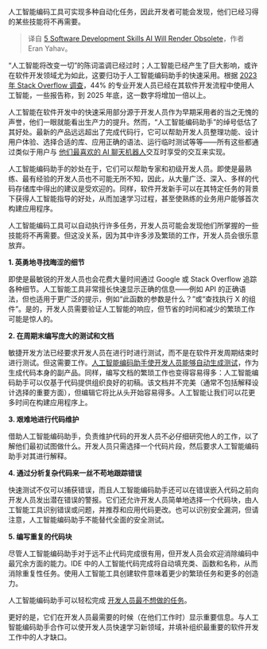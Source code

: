 
<!--
title: 5项因为AI而过时的软件开发技能
cover: https://cdn.thenewstack.io/media/2024/03/fce6a267-typewriter.jpg
-->

人工智能编码工具可实现多种自动化任务，因此开发者可能会发现，他们已经习得的某些技能将不再需要。

> 译自 [5 Software Development Skills AI Will Render Obsolete](https://thenewstack.io/5-software-development-skills-ai-will-render-obsolete/)，作者 Eran Yahav。

“人工智能将改变一切”的陈词滥调已经过时；人工智能已经产生了巨大影响，或许在软件开发领域尤为如此，这要归功于人工智能编码助手的快速采用。根据 [2023 年 Stack Overflow 调查](https://stackoverflow.co/labs/developer-sentiment-ai-ml/)，44% 的专业开发人员已经在其软件开发流程中使用人工智能，一些报告称，到 2025 年底，这一数字将增加一倍以上。

人工智能在软件开发中的快速采用部分源于开发人员作为早期采用者的当之无愧的声誉，他们一眼就能看出生产力的提升。然而，“人工智能编码助手”的绰号低估了其好处。最新的产品远远超出了完成代码行，它可以帮助开发人员整理功能、设计用户体验、选择合适的库、应用正确的语法、运行临时测试等等——所有这些都通过类似于用户与 [他们最喜欢的 AI 聊天机器人](https://thenewstack.io/ai/)交互时享受的交互来实现。

人工智能编码助手的妙处在于，它们可以帮助专家和初级开发人员。即使是最熟练、最有经验的开发人员也不可能无所不知，因此，从大量广泛、深入、多样的代码存储库中得出的建议是受欢迎的。同样，软件开发新手可以在其特定任务的背景下获得人工智能指导的好处，从而加速学习过程，甚至使熟练的业务用户能够首次构建应用程序。

人工智能编码工具可以自动执行许多任务，开发人员可能会发现他们所掌握的一些技能将不再需要。但这没关系，因为其中许多涉及繁琐的工作，开发人员会很乐意放弃。

**1. 英勇地寻找晦涩的细节**

即使是最敏锐的开发人员也会花费大量时间通过 Google 或 Stack Overflow 追踪各种细节。人工智能工具非常擅长快速显示正确的信息——例如 API 的正确语法，但也适用于更广泛的提示，例如“此函数的参数是什么？”或“查找执行 X 的组件”。是的，开发人员需要验证人工智能的响应，但节省的时间和减少的繁琐工作可能是惊人的。

**2. 在周期末编写庞大的测试和文档**

敏捷开发方法已经要求开发人员在进行时进行测试，而不是在软件开发周期结束时进行测试。但这需要工作。[人工智能编码助手使开发人员能够自动生成测试](https://thenewstack.io/testing-copilot-and-chatgpt-as-coding-assistants-what-we-found/)，作为生成代码本身的副产品。同样，编写文档的繁琐工作也变得容易得多：人工智能编码助手可以仅基于代码提供组织良好的初稿。该文档并不完美（通常不包括解释设计选择的重要方面），但编辑它将比从头开始容易得多。人工智能让我们可以花更多时间在构建应用程序上。

**3. 艰难地进行代码维护**

借助人工智能编码助手，负责维护代码的开发人员不必仔细研究他人的工作，以了解他们最初试图做什么。开发人员只需选择一个代码片段，然后要求人工智能编码助手对其进行解释。

**4. 通过分析复杂代码来一丝不苟地跟踪错误**

快速测试不仅可以捕获错误，而且人工智能编码助手还可以在错误嵌入代码之前向开发人员发出潜在错误的警报。它们还允许开发人员简单地选择一个代码块，由人工智能工具识别错误或问题，并推荐和应用代码更改。也可以识别安全漏洞，但请注意，人工智能编码助手不能替代全面的安全测试。

**5. 编写重复的代码块**

尽管人工智能编码助手对于远不止代码完成很有用，但开发人员会欢迎消除编码中最冗余方面的能力。IDE 中的人工智能代码完成将自动填充类、函数和名称，从而消除重复性任务。使用人工智能工具创建软件意味着更少的繁琐任务和更多的创造力。

人工智能编码助手可以轻松完成 [开发人员最不想做的任务](https://thenewstack.io/does-low-code-mean-more-work-or-more-freedom-for-developers/)。

更好的是，它们在开发人员最需要的时候（在他们工作时）显示重要信息。与人工智能编码助手合作可以使开发人员快速学习新领域，并填补组织最重要的软件开发工作中的人才缺口。
